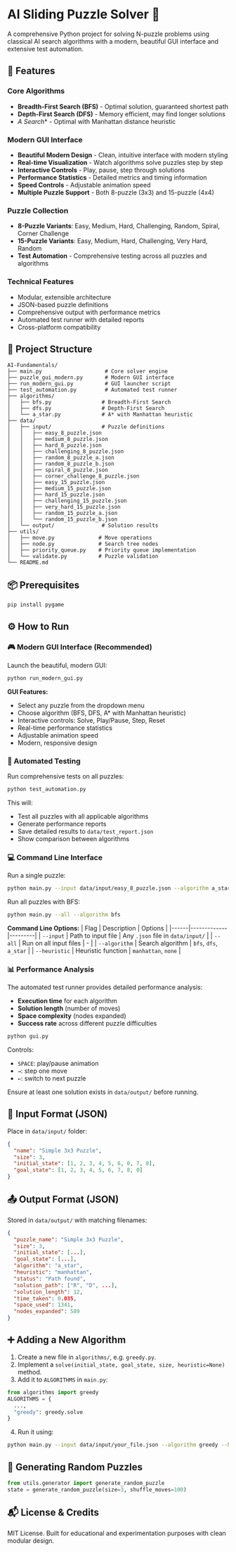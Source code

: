 # AI Sliding Puzzle Solver 🧩

A comprehensive Python project for solving N-puzzle problems using classical AI search algorithms with a modern, beautiful GUI interface and extensive test automation.

## 🚀 Features

### Core Algorithms
- **Breadth-First Search (BFS)** - Optimal solution, guaranteed shortest path
- **Depth-First Search (DFS)** - Memory efficient, may find longer solutions  
- **A* Search** - Optimal with Manhattan distance heuristic

### Modern GUI Interface
- **Beautiful Modern Design** - Clean, intuitive interface with modern styling
- **Real-time Visualization** - Watch algorithms solve puzzles step by step
- **Interactive Controls** - Play, pause, step through solutions
- **Performance Statistics** - Detailed metrics and timing information
- **Speed Controls** - Adjustable animation speed
- **Multiple Puzzle Support** - Both 8-puzzle (3x3) and 15-puzzle (4x4)

### Puzzle Collection
- **8-Puzzle Variants**: Easy, Medium, Hard, Challenging, Random, Spiral, Corner Challenge
- **15-Puzzle Variants**: Easy, Medium, Hard, Challenging, Very Hard, Random
- **Test Automation** - Comprehensive testing across all puzzles and algorithms

### Technical Features
- Modular, extensible architecture
- JSON-based puzzle definitions
- Comprehensive output with performance metrics
- Automated test runner with detailed reports
- Cross-platform compatibility

## 📁 Project Structure

```
AI-Fundamentals/
├── main.py                    # Core solver engine
├── puzzle_gui_modern.py       # Modern GUI interface
├── run_modern_gui.py          # GUI launcher script
├── test_automation.py         # Automated test runner
├── algorithms/
│   ├── bfs.py                # Breadth-First Search
│   ├── dfs.py                # Depth-First Search
│   └── a_star.py             # A* with Manhattan heuristic
├── data/
│   ├── input/                # Puzzle definitions
│   │   ├── easy_8_puzzle.json
│   │   ├── medium_8_puzzle.json
│   │   ├── hard_8_puzzle.json
│   │   ├── challenging_8_puzzle.json
│   │   ├── random_8_puzzle_a.json
│   │   ├── random_8_puzzle_b.json
│   │   ├── spiral_8_puzzle.json
│   │   ├── corner_challenge_8_puzzle.json
│   │   ├── easy_15_puzzle.json
│   │   ├── medium_15_puzzle.json
│   │   ├── hard_15_puzzle.json
│   │   ├── challenging_15_puzzle.json
│   │   ├── very_hard_15_puzzle.json
│   │   ├── random_15_puzzle_a.json
│   │   └── random_15_puzzle_b.json
│   └── output/               # Solution results
├── utils/
│   ├── move.py              # Move operations
│   ├── node.py              # Search tree nodes
│   ├── priority_queue.py    # Priority queue implementation
│   └── validate.py          # Puzzle validation
└── README.md
```

## 📦 Prerequisites

```bash
pip install pygame
```



## ⚙️ How to Run

### 🎮 Modern GUI Interface (Recommended)

Launch the beautiful, modern GUI:
```bash
python run_modern_gui.py
```

**GUI Features:**
- Select any puzzle from the dropdown menu
- Choose algorithm (BFS, DFS, A* with Manhattan heuristic)
- Interactive controls: Solve, Play/Pause, Step, Reset
- Real-time performance statistics
- Adjustable animation speed
- Modern, responsive design

### 🤖 Automated Testing

Run comprehensive tests on all puzzles:
```bash
python test_automation.py
```

This will:
- Test all puzzles with all applicable algorithms
- Generate performance reports
- Save detailed results to `data/test_report.json`
- Show comparison between algorithms

### 💻 Command Line Interface

Run a single puzzle:
```bash
python main.py --input data/input/easy_8_puzzle.json --algorithm a_star --heuristic manhattan
```

Run all puzzles with BFS:
```bash
python main.py --all --algorithm bfs
```

**Command Line Options:**
| Flag | Description | Options |
|------|-------------|---------|
| `--input` | Path to input file | Any `.json` file in `data/input/` |
| `--all` | Run on all input files | - |
| `--algorithm` | Search algorithm | `bfs`, `dfs`, `a_star` |
| `--heuristic` | Heuristic function | `manhattan`, `none` |

### 📊 Performance Analysis

The automated test runner provides detailed performance analysis:
- **Execution time** for each algorithm
- **Solution length** (number of moves)
- **Space complexity** (nodes expanded)
- **Success rate** across different puzzle difficulties

```bash
python gui.py
```

Controls:
- `SPACE`: play/pause animation
- `→`: step one move
- `←`: switch to next puzzle

Ensure at least one solution exists in `data/output/` before running.



## 🧮 Input Format (JSON)

Place in `data/input/` folder:
```json
{
  "name": "Simple 3x3 Puzzle",
  "size": 3,
  "initial_state": [1, 2, 3, 4, 5, 6, 0, 7, 8],
  "goal_state": [1, 2, 3, 4, 5, 6, 7, 8, 0]
}
```



## 📤 Output Format (JSON)

Stored in `data/output/` with matching filenames:
```json
{
  "puzzle_name": "Simple 3x3 Puzzle",
  "size": 3,
  "initial_state": [...],
  "goal_state": [...],
  "algorithm": "a_star",
  "heuristic": "manhattan",
  "status": "Path found",
  "solution_path": ["R", "D", ...],
  "solution_length": 12,
  "time_taken": 0.035,
  "space_used": 1341,
  "nodes_expanded": 589
}
```



## ➕ Adding a New Algorithm

1. Create a new file in `algorithms/`, e.g. `greedy.py`.
2. Implement a `solve(initial_state, goal_state, size, heuristic=None)` method.
3. Add it to `ALGORITHMS` in `main.py`:
```python
from algorithms import greedy
ALGORITHMS = {
  ...,
  "greedy": greedy.solve
}
```
4. Run it using:
```bash
python main.py --input data/input/your_file.json --algorithm greedy --heuristic manhattan
```



## 🧪 Generating Random Puzzles

```python
from utils.generator import generate_random_puzzle
state = generate_random_puzzle(size=3, shuffle_moves=100)
```



## 📬 License & Credits

MIT License. Built for educational and experimentation purposes with clean modular design.
